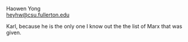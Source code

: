 Haowen Yong  
heyhw@csu.fullerton.edu

Karl, because he is the only one I know out the the list of Marx that was given. 
